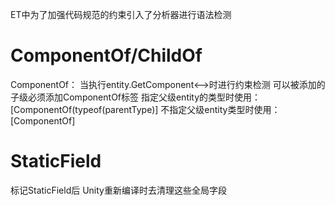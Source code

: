 ET中为了加强代码规范的约束引入了分析器进行语法检测

# ComponentOf/ChildOf
ComponentOf：
    当执行entity.GetComponent<-->时进行约束检测
    可以被添加的子级必须添加ComponentOf标签
        指定父级entity的类型时使用：[ComponentOf(typeof(parentType)]
        不指定父级entity类型时使用：[ComponentOf]

# StaticField
标记StaticField后 Unity重新编译时去清理这些全局字段